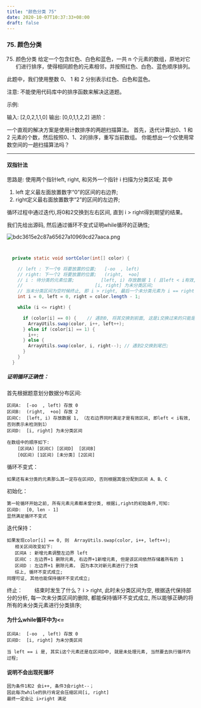 ```yaml
---
title: "颜色分类 75"
date: 2020-10-07T10:37:33+08:00
draft: false
---
```


### 75. 颜色分类

75. 颜色分类
给定一个包含红色、白色和蓝色，一共 n 个元素的数组，原地对它们进行排序，使得相同颜色的元素相邻，并按照红色、白色、蓝色顺序排列。

此题中，我们使用整数 0、 1 和 2 分别表示红色、白色和蓝色。

注意:
不能使用代码库中的排序函数来解决这道题。

示例:

输入: [2,0,2,1,1,0]
输出: [0,0,1,1,2,2]
进阶：

一个直观的解决方案是使用计数排序的两趟扫描算法。
首先，迭代计算出0、1 和 2 元素的个数，然后按照0、1、2的排序，重写当前数组。
你能想出一个仅使用常数空间的一趟扫描算法吗？


* * *



#### 双指针法

思路是:
   使用两个指针left, right, 和另外一个指针 i 扫描为分类区域;
   其中
   1. left 定义最左面放置数字“0”的区间的右边界;
   2. right定义最右面放置数字“2”的区间的左边界;
   
   循环过程中通过迭代i,将0和2交换到左右区间, 直到 i > right得到期望的结果。
   
   

我们先给出源码, 然后通过循环不变式证明while循环的正确性; 

![bdc3615e2c87a65627a10969cd27aaca.png](evernotecid://0C0C6CA7-E0B1-4D07-A08B-2457E22E1166/appyinxiangcom/2181761/ENResource/p208)

```java


  private static void sortColor(int[] color) {

    // left : 下一个0 将要放置的位置;   [-oo  , left) 
    // right: 下一个2 将要放置的位置;   (right,  +oo]
    // i : 待分类的元素位置;          [left, i) 存放数据 1 ( 且left < i有效,  否则表示为检测到1)
    //                           [i, right] 为未分类区间;
    // 当未分类区间为空时候终止, 即 i > right, 最后一个未分类元素为 i == right;
    int i = 0, left = 0, right = color.length - 1;

    while (i <= right) {

      if (color[i] == 0) {    // 遇到0, 将其交换到前面, 这是i交换过来的只能是1
        ArrayUtils.swap(color, i++, left++);
      } else if (color[i] == 1) {
        i++;
      } else {
        ArrayUtils.swap(color, i, right--); // 遇到2交换到尾巴;
      }
    }
  }

```


##### 证明循环正确性：

首先根据题意划分数据分布区间:
    
    区间A:  [-oo  , left) 存放 0
    区间B:  (right,  +oo] 存放 2   
    区间C:  [left, i) 存放数据 1, （左右边界同时满足才是有效区间, 即left < i有效,  否则表示未检测到1）
    区间D:  [i, right] 为未分类区间
    
    在数组中的顺序如下: 
        [区间A) [区间C) [区间D]  [区间B]
        [0区间) [1区间) [未分类] [2区间]


循环不变式：
    
    如果还有未分类的元素那么其一定存在区间D, 否则根据其值分配到区间 A、B、C

初始化：
    
    第一轮循环开始之前, 所有元素元素都未曾分类, 根据i,right的初始条件,可知: 
    区间D:  [0, len - 1] 
    显然满足循环不变式
 
迭代保持：
    
    如果发现color[i] == 0, 则  ArrayUtils.swap(color, i++, left++);
       相关区间改变如下:
       区间A : 新增元素调整左边界 left
       区间C : 左边界+1 删除元素, 右边界+1新增元素, 但是该区间依然存储着所有的 1
       区间D : 左边界+1 删除元素， 因为本次对新元素进行了分类
       综上, 循环不变式成立;
    同理可证, 其他也能保持循环不变式成立;   

终止：
　　结束时发生了什么？ 
   i > right, 此时未分类区间为空, 根据迭代保持部分的分析, 每一次未分类区间的删除, 都能保持循环不变式成立, 所以能够正确的将所有的未分类元素进行分类排序; 

#### 为什么while循环中为<=
    区间A:  [-oo  , left) 存放 0
    区间D:  [i, right] 为未分类区间

    当 left == i 是, 其实i这个元素还是在区间D中, 就是未处理元素, 当然要去执行循环内过程;  

#### 说明不会出现死循环
    因为条件1和2 会i++, 条件3会right--；
    因此每次while的执行肯定会压缩区间[i, right]
    最终一定会让 i>right 满足






